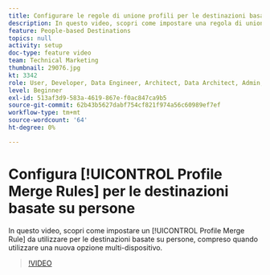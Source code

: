 ```yaml
---
title: Configurare le regole di unione profili per le destinazioni basate su persone
description: In questo video, scopri come impostare una regola di unione profili da utilizzare per le destinazioni basate su persone, e quando utilizzare una nuova opzione cross-device.
feature: People-based Destinations
topics: null
activity: setup
doc-type: feature video
team: Technical Marketing
thumbnail: 29076.jpg
kt: 3342
role: User, Developer, Data Engineer, Architect, Data Architect, Admin, Leader
level: Beginner
exl-id: 513af3d9-583a-4619-867e-f0ac847ca9b5
source-git-commit: 62b43b5627dabf754cf821f974a56c60989ef7ef
workflow-type: tm+mt
source-wordcount: '64'
ht-degree: 0%

---
```


# Configura [!UICONTROL Profile Merge Rules] per le destinazioni basate su persone

In questo video, scopri come impostare un [!UICONTROL Profile Merge Rule] da utilizzare per le destinazioni basate su persone, compreso quando utilizzare una nuova opzione multi-dispositivo.

>[!VIDEO](https://video.tv.adobe.com/v/36261/?quality=12&captions=ita)
